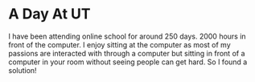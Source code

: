# A Day At UT
I have been attending online school for around 250 days. 2000 hours in front of the computer.
I enjoy sitting at the computer as most of my passions are interacted with through a computer
but sitting in front of a computer in your room without seeing people can get hard.
So I found a solution!
